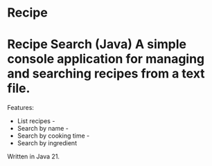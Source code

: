 # Recipe
# Recipe Search (Java)  A simple console application for managing and searching recipes from a text file.  
Features: 
- List recipes -
- Search by name -
- Search by cooking time -
- Search by ingredient

Written in Java 21. 
